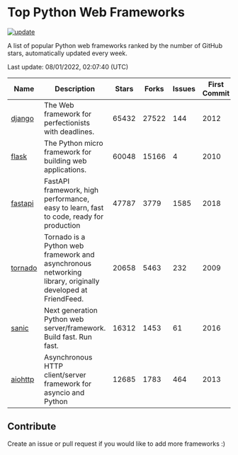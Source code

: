 # Top Python Web Frameworks

[![update](https://github.com/sunnysid3up/python-web-frameworks/actions/workflows/update.yml/badge.svg)](https://github.com/sunnysid3up/python-web-frameworks/actions/workflows/update.yml)

A list of popular Python web frameworks ranked by the number of GitHub stars, automatically updated every week.

Last update: 08/01/2022, 02:07:40 (UTC)

| Name          | Description          | Stars                     | Forks          | Issues               | First Commit        | Last Commit         |
|---------------|----------------------|---------------------------|----------------|----------------------|---------------------|---------------------|
| [django](https://github.com/django/django) | The Web framework for perfectionists with deadlines. | 65432 | 27522 | 144 | 2012 | 2022-07-31 |
| [flask](https://github.com/pallets/flask) | The Python micro framework for building web applications. | 60048 | 15166 | 4 | 2010 | 2022-07-31 |
| [fastapi](https://github.com/tiangolo/fastapi) | FastAPI framework, high performance, easy to learn, fast to code, ready for production | 47787 | 3779 | 1585 | 2018 | 2022-08-01 |
| [tornado](https://github.com/tornadoweb/tornado) | Tornado is a Python web framework and asynchronous networking library, originally developed at FriendFeed. | 20658 | 5463 | 232 | 2009 | 2022-07-31 |
| [sanic](https://github.com/sanic-org/sanic) | Next generation Python web server/framework. Build fast. Run fast. | 16312 | 1453 | 61 | 2016 | 2022-08-01 |
| [aiohttp](https://github.com/aio-libs/aiohttp) | Asynchronous HTTP client/server framework for asyncio and Python | 12685 | 1783 | 464 | 2013 | 2022-07-31 |

## Contribute 

Create an issue or pull request if you would like to add more frameworks :)